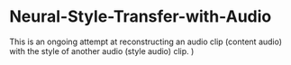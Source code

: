 # Neural-Style-Transfer-with-Audio
This is an ongoing attempt at reconstructing an audio clip (content audio) with the style of another audio (style audio) clip. )
